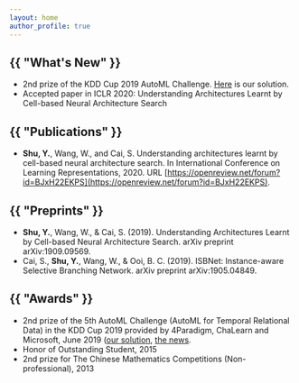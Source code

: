 ```yaml
---
layout: home
author_profile: true
---
```


<h2 class="archive__title">{{ "What's New" }}</h2>

- 2nd prize of the KDD Cup 2019 AutoML Challenge. [Here](https://github.com/shuyao95/kddcup2019-automl.git) is our solution.
- Accepted paper in ICLR 2020: Understanding Architectures Learnt by Cell-based Neural Architecture Search

<h2 class="archive__title">{{ "Publications" }}</h2>

- **Shu, Y.**, Wang, W., and Cai, S. Understanding architectures learnt by cell-based neural architecture search. In International Conference on Learning Representations, 2020. URL [https://openreview.net/forum?id=BJxH22EKPS](https://openreview.net/forum?id=BJxH22EKPS).

<h2 class="archive__title">{{ "Preprints" }}</h2>

- **Shu, Y.**, Wang, W., & Cai, S. (2019). Understanding Architectures Learnt by Cell-based Neural Architecture Search. arXiv preprint arXiv:1909.09569.
- Cai, S., **Shu, Y.**, Wang, W., & Ooi, B. C. (2019). ISBNet: Instance-aware Selective Branching Network. arXiv preprint arXiv:1905.04849.

<h2 class="archive__title">{{ "Awards" }}</h2>

- 2nd prize of the 5th AutoML Challenge (AutoML for Temporal Relational Data) in the KDD Cup 2019 provided by 4Paradigm, ChaLearn and Microsoft, June 2019 ([our solution](https://github.com/shuyao95/kddcup2019-automl.git), [the news](https://www.4paradigm.com/competition/kddcup2019).
- Honor of Outstanding Student, 2015
- 2nd prize for The Chinese Mathematics Competitions (Non-professional), 2013